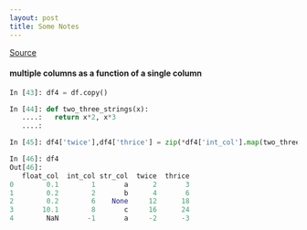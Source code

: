 ```yaml
---
layout: post
title: Some Notes
---
```


[Source](http://manishamde.github.io/blog/2013/03/07/pandas-and-python-top-10/)
#### multiple columns as a function of a single column
```python
In [43]: df4 = df.copy()

In [44]: def two_three_strings(x):
   ....:   return x*2, x*3
   ....:

In [45]: df4['twice'],df4['thrice'] = zip(*df4['int_col'].map(two_three_strings))

In [46]: df4
Out[46]:
   float_col  int_col str_col  twice  thrice
0        0.1        1       a      2       3
1        0.2        2       b      4       6
2        0.2        6    None     12      18
3       10.1        8       c     16      24
4        NaN       -1       a     -2      -3

```
